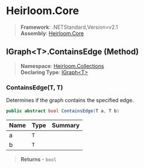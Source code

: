 # Heirloom.Core

> **Framework**: .NETStandard,Version=v2.1  
> **Assembly**: [Heirloom.Core][0]

## IGraph\<T>.ContainsEdge (Method)

> **Namespace**: [Heirloom.Collections][0]  
> **Declaring Type**: [IGraph\<T>][1]

### ContainsEdge(T, T)

Determines if the graph contains the specified edge.

```cs
public abstract bool ContainsEdge(T a, T b)
```

| Name | Type | Summary |
|------|------|---------|
| a    | `T`  |         |
| b    | `T`  |         |

> **Returns** - `bool`

[0]: ../../../Heirloom.Core.md
[1]: ../IGraph[T].md
